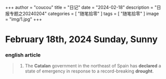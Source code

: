 +++
author = "coucou"
title = "日记"
date = "2024-02-18"
description = "日报专题之20240204"
categories = [
    "随笔拾零"
]
tags = [
    "随笔拾零"
]
image = "img/1.jpg"
+++

<!-- ![](1.jpg) -->

# February 18th, 2024  Sunday, Sunny




<!-- <video width="320" height="240" autoplay controls>
  <source src="./newyear.mp4" type="video/mp4">
  对不起，您的浏览器不支持内嵌视频。
</video> -->
<!-- Looking forward to tomorrow, and anticipating more wonderful moments to be captured and shared with everyone.

--- -->

### english article


> 1. The **Catalan** government in the northeast of Spain has **declared** a state of emergency in response to a record-breaking **drought**.











<!-- 
![我的图片](listen.png)
![我的图2](listen2.png) -->
